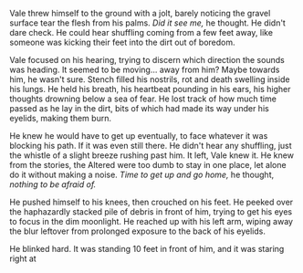 Vale threw himself to the ground with a jolt, barely noticing the gravel surface tear the flesh from his palms. *Did it see me,* he thought. He didn't dare check. He could hear shuffling coming from a few feet away, like someone was kicking their feet into the dirt out of boredom.

Vale focused on his hearing, trying to discern which direction the sounds was heading. It seemed to be moving... away from him? Maybe towards him, he wasn't sure. Stench filled his nostrils, rot and death swelling inside his lungs. He held his breath, his heartbeat pounding in his ears, his higher thoughts drowning below a sea of fear. He lost track of how much time passed as he lay in the dirt, bits of which had made its way under his eyelids, making them burn.

He knew he would have to get up eventually, to face whatever it was blocking his path. If it was even still there. He didn't hear any shuffling, just the whistle of a slight breeze rushing past him. It left, Vale knew it. He knew from the stories, the Altered were too dumb to stay in one place, let alone do it without making a noise. *Time to get up and go home,*  he thought, *nothing to be afraid of.*

He pushed himself to his knees, then crouched on his feet. He peeked over the haphazardly stacked pile of debris in front of him, trying to get his eyes to focus in the dim moonlight. He reached up with his left arm, wiping away the blur leftover from prolonged exposure to the back of his eyelids.

He blinked hard. It was standing 10 feet in front of him, and it was staring right at

